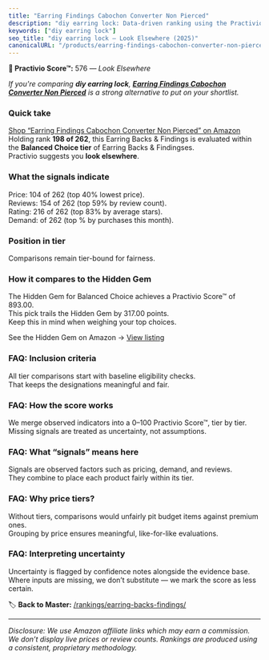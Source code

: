 ```yaml
---
title: "Earring Findings Cabochon Converter Non Pierced"
description: "diy earring lock: Data-driven ranking using the Practivio Score™. Positioned by quality, value, demand, findability, momentum."
keywords: ["diy earring lock"]
seo_title: "diy earring lock — Look Elsewhere (2025)"
canonicalURL: "/products/earring-findings-cabochon-converter-non-pierced-B07Y4C34Q5/"
---
```


**🚫 Practivio Score™:** 576 — _Look Elsewhere_


*If you're comparing **diy earring lock**, **[Earring Findings Cabochon Converter Non Pierced](https://www.amazon.com/dp/B07Y4C34Q5?tag=practivio-20)** is a strong alternative to put on your shortlist.*
### Quick take
[Shop “Earring Findings Cabochon Converter Non Pierced” on Amazon](https://www.amazon.com/dp/B07Y4C34Q5?tag=practivio-20)
Holding rank **198 of 262**, this Earring Backs & Findings is evaluated within the **Balanced Choice tier** of Earring Backs & Findingses.  
Practivio suggests you **look elsewhere**.

### What the signals indicate
Price: 104 of 262 (top 40% lowest price).  
Reviews: 154 of 262 (top 59% by review count).  
Rating: 216 of 262 (top 83% by average stars).  
Demand:  of 262 (top % by purchases this month).

### Position in tier
Comparisons remain tier-bound for fairness.

### How it compares to the Hidden Gem
The Hidden Gem for Balanced Choice achieves a Practivio Score™ of 893.00.  
This pick trails the Hidden Gem by 317.00 points.  
Keep this in mind when weighing your top choices.  

See the Hidden Gem on Amazon → [View listing](https://www.amazon.com/dp/B083428HLR?tag=practivio-20)

### FAQ: Inclusion criteria
All tier comparisons start with baseline eligibility checks.  
That keeps the designations meaningful and fair.

### FAQ: How the score works
We merge observed indicators into a 0–100 Practivio Score™, tier by tier.  
Missing signals are treated as uncertainty, not assumptions.

### FAQ: What “signals” means here
Signals are observed factors such as pricing, demand, and reviews.  
They combine to place each product fairly within its tier.

### FAQ: Why price tiers?
Without tiers, comparisons would unfairly pit budget items against premium ones.  
Grouping by price ensures meaningful, like-for-like evaluations.

### FAQ: Interpreting uncertainty
Uncertainty is flagged by confidence notes alongside the evidence base.  
Where inputs are missing, we don’t substitute — we mark the score as less certain.


🏷️ **Back to Master:** [/rankings/earring-backs-findings/](/rankings/earring-backs-findings/)

---
_Disclosure: We use Amazon affiliate links which may earn a commission. We don’t display live prices or review counts. Rankings are produced using a consistent, proprietary methodology._
